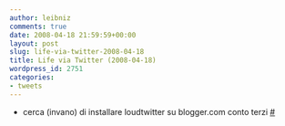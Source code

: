 ```yaml
---
author: leibniz
comments: true
date: 2008-04-18 21:59:59+00:00
layout: post
slug: life-via-twitter-2008-04-18
title: Life via Twitter (2008-04-18)
wordpress_id: 2751
categories:
- tweets
---
```



	
  * cerca (invano) di installare loudtwitter su blogger.com conto terzi [#](http://twitter.com/leibniz/statuses/792165167)


